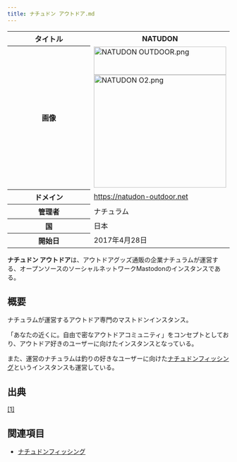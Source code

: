 ```yaml
---
title: ナチュドン アウトドア.md
---
```

<div>

<table>
<colgroup>
<col style="width: 50%" />
<col style="width: 50%" />
</colgroup>
<tbody>
<tr class="header">
<th>タイトル</th>
<th>NATUDON</th>
</tr>

<tr class="odd">
<th>画像</th>
<td><a href="/%E3%83%95%E3%82%A1%E3%82%A4%E3%83%AB:NATUDON_OUTDOOR.png"><img src="/images/thumb/8/82/NATUDON_OUTDOOR.png/300px-NATUDON_OUTDOOR.png" srcset="/images/thumb/8/82/NATUDON_OUTDOOR.png/450px-NATUDON_OUTDOOR.png 1.5x, /images/thumb/8/82/NATUDON_OUTDOOR.png/600px-NATUDON_OUTDOOR.png 2x" width="300" height="64" alt="NATUDON OUTDOOR.png" /></a><br />
<a href="/%E3%83%95%E3%82%A1%E3%82%A4%E3%83%AB:NATUDON_O2.png"><img src="/images/thumb/9/9a/NATUDON_O2.png/300px-NATUDON_O2.png" srcset="/images/thumb/9/9a/NATUDON_O2.png/450px-NATUDON_O2.png 1.5x, /images/9/9a/NATUDON_O2.png 2x" width="300" height="256" alt="NATUDON O2.png" /></a></td>
</tr>
<tr class="even">
<th scope="row">ドメイン</th>
<td><a href="https://natudon-outdoor.net" rel="nofollow">https://natudon-outdoor.net</a></td>
</tr>
<tr class="odd">
<th scope="row">管理者</th>
<td>ナチュラム</td>
</tr>
<tr class="even">
<th scope="row">国</th>
<td>日本</td>
</tr>
<tr class="odd">
<th scope="row">開始日</th>
<td>2017年4月28日</td>
</tr>
</tbody>
</table>

**ナチュドン アウトドア**は、アウトドアグッズ通販の企業ナチュラムが運営する、オープンソースのソーシャルネットワークMastodonのインスタンスである。

## 概要

ナチュラムが運営するアウトドア専門のマストドンインスタンス。

「あなたの近くに。自由で密なアウトドアコミュニティ」をコンセプトとしており、アウトドア好きのユーザーに向けたインスタンスとなっている。

また、運営のナチュラムは釣りの好きなユーザーに向けた[ナチュドンフィッシング](/%E3%83%8A%E3%83%81%E3%83%A5%E3%83%89%E3%83%B3%E3%83%95%E3%82%A3%E3%83%83%E3%82%B7%E3%83%B3%E3%82%B0 "ナチュドンフィッシング")というインスタンスも運営している。

## 出典

<a href="http://news.naturum.ne.jp/e2916261.html" rel="nofollow">[1]</a>

## 関連項目

-   [ナチュドンフィッシング](/%E3%83%8A%E3%83%81%E3%83%A5%E3%83%89%E3%83%B3%E3%83%95%E3%82%A3%E3%83%83%E3%82%B7%E3%83%B3%E3%82%B0 "ナチュドンフィッシング")

</div>
